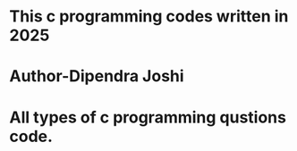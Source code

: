 # This c programming codes written in 2025 
# Author-Dipendra Joshi
# All types of c programming qustions code.
